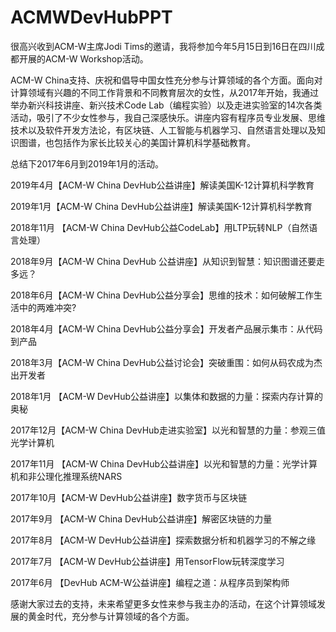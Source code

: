 # ACMWDevHubPPT

很高兴收到ACM-W主席Jodi Tims的邀请，我将参加今年5月15日到16日在四川成都开展的ACM-W Workshop活动。


ACM-W  China支持、庆祝和倡导中国女性充分参与计算领域的各个方面。面向对计算领域有兴趣的不同工作背景和不同教育层次的女性，从2017年开始，我通过举办新兴科技讲座、新兴技术Code Lab（编程实验）以及走进实验室的14次各类活动，吸引了不少女性参与，我自己深感快乐。讲座内容有程序员专业发展、思维技术以及软件开发方法论，有区块链、人工智能与机器学习、自然语言处理以及知识图谱，也包括作为家长比较关心的美国计算机科学基础教育。


总结下2017年6月到2019年1月的活动。

2019年4月【ACM-W China DevHub公益讲座】解读美国K-12计算机科学教育

2019年1月【ACM-W China DevHub公益讲座】解读美国K-12计算机科学教育

2018年11月 【ACM-W China DevHub公益CodeLab】用LTP玩转NLP（自然语言处理）

2018年9月【ACM-W China DevHub 公益讲座】从知识到智慧：知识图谱还要走多远？

2018年6月【ACM-W China DevHub公益分享会】思维的技术：如何破解工作生活中的两难冲突?

2018年4月【ACM-W China DevHub公益分享会】开发者产品展示集市：从代码到产品

2018年3月【ACM-W China DevHub公益讨论会】突破重围：如何从码农成为杰出开发者

2018年1月 【ACM-W DevHub公益讲座】以集体和数据的力量：探索内存计算的奥秘

2017年12月【ACM-W China DevHub走进实验室】以光和智慧的力量：参观三值光学计算机

2017年11月 【ACM-W China DevHub公益讲座】以光和智慧的力量：光学计算机和非公理化推理系统NARS

2017年10月【ACM-W DevHub公益讲座】数字货币与区块链

2017年9月 【ACM-W China DevHub公益讲座】解密区块链的力量

2017年8月 【ACM-W DevHub公益讲座】探索数据分析和机器学习的不解之缘

2017年7月 【ACM-W DevHub公益讲座】用TensorFlow玩转深度学习

2017年6月 【DevHub ACM-W公益讲座】编程之道：从程序员到架构师



感谢大家过去的支持，未来希望更多女性来参与我主办的活动，在这个计算领域发展的黄金时代，充分参与计算领域的各个方面。
